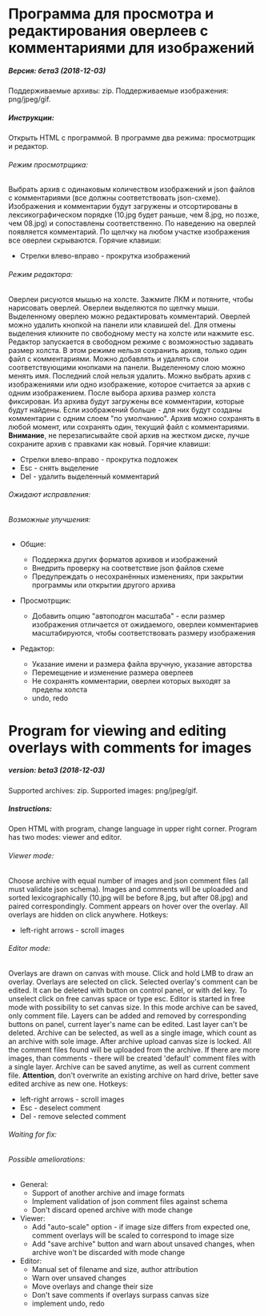 # Программа для просмотра и редактирования оверлеев с комментариями для изображений
##### Версия: бета3 (2018-12-03)
Поддерживаемые архивы: zip.
Поддерживаемые изображения:  png/jpeg/gif.
##### Инструкции: 
Открыть HTML с программой. В программе два режима: просмотрщик и редактор.
###### Режим просмотрщика: 
Выбрать архив с одинаковым количеством изображений и json файлов с комментариями (все должны соответствовать json-схеме). Изображения и комментарии будут загружены и отсортированы в лексикографическом порядке (10.jpg будет раньше, чем 8.jpg, но позже, чем 08.jpg) и сопоставлены соответственно.
По наведению на оверлей появляется комментарий. По щелчку на любом участке изображения все оверлеи скрываются.
Горячие клавиши:
* Стрелки влево-вправо - прокрутка изображений
###### Режим редактора:
Оверлеи рисуются мышью на холсте. Зажмите ЛКМ и потяните, чтобы нарисовать оверлей.
Оверлеи выделяются по щелчку мыши. Выделенному оверлею можно редактировать комментарий. Оверлей можно удалить кнопкой на панели или клавишей del. Для отмены выделения кликните по свободному месту на холсте или нажмите esc.
Редактор запускается в свободном режиме с возможностью задавать размер холста. В этом режиме нельзя сохранить архив, только один файл с комментариями.
Можно добавлять и удалять слои соответствующими кнопками на панели. Выделенному слою можно менять имя. Последний слой нельзя удалить.
Можно выбрать архив с изображениями или одно изображение, которое считается за архив с одним изображением. После выбора архива размер холста фиксирован.
Из архива будут загружены все комментарии, которые будут найдены. Если изображений больше - для них будут созданы комментарии с одним слоем "по умолчанию". Архив можно сохранять в любой момент, или сохранять один, текущий файл с комментариями. **Внимание**, не перезаписывайте свой архив на жестком диске, лучше сохраните архив с правками как новый.
Горячие клавиши:
* Стрелки влево-вправо - прокрутка подложек
* Esc - снять выделение
* Del - удалить выделенный комментарий 
  

###### Ожидают исправления: 

###### Возможные улучшения:
* Общие:
  * Поддержка других форматов архивов и изображений
  * Внедрить проверку на соответствие json файлов схеме
  * Предупреждать о несохранённых изменениях, при закрытии программы или открытии другого архива
* Просмотрщик:
  * Добавить опцию "автоподгон масштаба" - если размер изображения отличается от ожидаемого, оверлеи комментариев масштабируются, чтобы соответствовать размеру изображения

* Редактор:
  * Указание имени и размера файла вручную, указание авторства
  * Перемещение и изменение размера оверлеев
  * Не сохранять комментарии, оверлеи которых выходят за пределы холста
  * undo, redo


# Program for viewing and editing overlays with comments for images

##### version: beta3 (2018-12-03)
Supported archives: zip.
Supported images:  png/jpeg/gif.
##### Instructions: 
Open HTML with program, change language in upper right corner. Program has two modes: viewer and editor.
###### Viewer mode: 
Choose archive with equal number of images and json comment files (all must validate json schema). Images and comments will be uploaded and sorted lexicographically (10.jpg will be before 8.jpg, but after 08.jpg) and paired correspondingly.
Comment appears on hover over the overlay. All overlays are hidden on click anywhere.
Hotkeys:
* left-right arrows - scroll images
###### Editor mode:
Overlays are drawn on canvas with mouse. Click and hold LMB to draw an overlay.
Overlays are selected on click. Selected overlay's comment can be edited. It can be deleted with button on control panel, or with del key. To unselect click on free canvas space or type esc.
Editor is started in free mode with possibility to set canvas size. In this mode archive can be saved, only comment file.
Layers can be added and removed by corresponding buttons on panel, current layer's name can be edited. Last layer can't be deleted.
Archive can be selected, as well as a single image, which count as an archive with sole image. After archive upload canvas size is locked.
All the comment files found will be uploaded from the archive. If there are more images, than comments - there will be created 'default' comment files with a single layer. Archive can be saved anytime, as well as current comment file. **Attention**, don't overwrite an existing archive on hard drive, better save edited archive as new one.
Hotkeys:
* left-right arrows - scroll images
* Esc - deselect comment
* Del - remove selected comment 
  

###### Waiting for fix: 

###### Possible ameliorations:
* General:
  * Support of another archive and image formats
  * Implement validation of json comment files against schema
  * Don't discard opened archive with mode change
* Viewer:
  * Add "auto-scale" option - if image size differs from expected one, comment overlays will be scaled to correspond to image size
  * Add "save archive" button and warn about unsaved changes, when archive won't be discarded with mode change 
* Editor:
  * Manual set of filename and size, author attribution
  * Warn over unsaved changes
  * Move overlays and change their size
  * Don't save comments if overlays surpass canvas size
  * implement undo, redo

